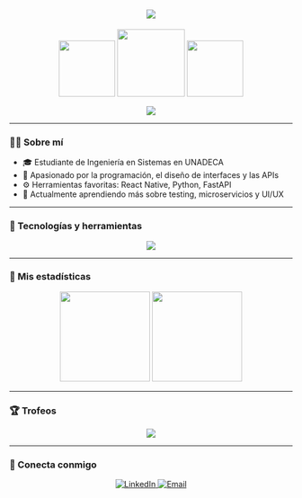 
<h1 align="center">
  <img src="https://readme-typing-svg.herokuapp.com/?lines=👋+¡Bienvenid@+a+mi+GitHub!;💻+Soy+Ángel,+futuro+Ingeniero+en+Sistemas;🎮+Amante+del+Pixel+Art+y+la+programación;🚀+¡Explora+mi+universo+retro!&center=true&size=30&font=Press+Start+2P&color=00FFF7&background=00000000">
</h1>

<p align="center">
  <img src="https://media.giphy.com/media/dsKnRuALlWsZG/giphy.gif" width="100"/>
  <img src="https://media.giphy.com/media/13HgwGsXF0aiGY/giphy.gif" width="120"/>
  <img src="https://media.giphy.com/media/RbDKaczqWovIugyJmW/giphy.gif" width="100"/>
</p>

<p align="center">
  <img src="https://readme-typing-svg.herokuapp.com/?lines=🧠+Level+Up+constante+en+React+Native+y+FastAPI;🎵+Programando+apps+de+música+e+interfaces;🌌+Construyendo+mi+multiverso+tecnológico&center=true&size=20&font=Fira+Code&color=F7A8B8&background=00000000">
</p>


---

### 🧑‍💻 Sobre mí

- 🎓 Estudiante de Ingeniería en Sistemas en UNADECA  
- 🧠 Apasionado por la programación, el diseño de interfaces y las APIs  
- ⚙️ Herramientas favoritas: React Native, Python, FastAPI  
- 🌱 Actualmente aprendiendo más sobre testing, microservicios y UI/UX  

---

### 🔧 Tecnologías y herramientas

<p align="center">
  <img src="https://skillicons.dev/icons?i=html,css,js,react,python,fastapi,mysql,figma,github,git" />
</p>

---

### 🚀 Mis estadísticas

<p align="center">
  <img src="https://github-readme-stats.vercel.app/api?username=Angel252000&show_icons=true&theme=radical&hide=issues" height="160" />
  <img src="https://github-readme-stats.vercel.app/api/top-langs/?username=Angel252000&layout=compact&theme=radical" height="160"/>
</p>

---

### 🏆 Trofeos

<p align="center">
  <img src="https://github-profile-trophy.vercel.app/?username=Angel252000&theme=matrix&margin-w=15&margin-h=15" />
</p>

---

### 🔗 Conecta conmigo

<p align="center">
  <a href="https://www.linkedin.com/in/danielcarrion/" target="_blank">
    <img alt="LinkedIn" src="https://img.shields.io/badge/LinkedIn-blue?logo=linkedin&style=for-the-badge" />
  </a>
  <a href="mailto:daniel@email.com" target="_blank">
    <img alt="Email" src="https://img.shields.io/badge/Email-D14836?logo=gmail&style=for-the-badge" />
  </a>
</p>

